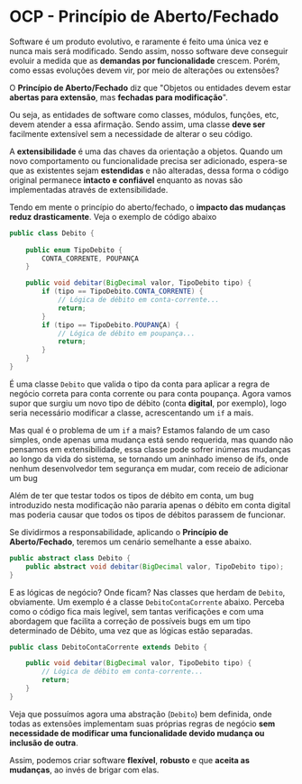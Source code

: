 # OCP - Princípio de Aberto/Fechado

Software é um produto evolutivo, e raramente é feito uma única vez e nunca mais será modificado. Sendo assim, nosso software deve conseguir evoluir a medida que as **demandas por funcionalidade** crescem. Porém, como essas evoluções devem vir, por meio de alterações ou extensões?

O **Princípio de Aberto/Fechado** diz que "Objetos ou entidades devem estar **abertas para extensão**, mas **fechadas para modificação**".

Ou seja, as entidades de software como classes, módulos, funções, etc, devem atender a essa afirmação. Sendo assim, uma classe **deve ser** facilmente extensível sem a necessidade de alterar o seu código.

A **extensibilidade** é uma das chaves da orientação a objetos. Quando um novo comportamento ou funcionalidade precisa ser adicionado, espera-se que as existentes sejam **estendidas** e não alteradas, dessa forma o código original permanece **intacto e confiável** enquanto as novas são implementadas através de extensibilidade.

Tendo em mente o princípio do aberto/fechado, o **impacto das mudanças reduz drasticamente**. Veja o exemplo de código abaixo

```java
public class Debito {
    
    public enum TipoDebito {
        CONTA_CORRENTE, POUPANÇA
    }

    public void debitar(BigDecimal valor, TipoDebito tipo) {
        if (tipo == TipoDebito.CONTA_CORRENTE) {
            // Lógica de débito em conta-corrente...
            return;    
        }
        if (tipo == TipoDebito.POUPANÇA) {
            // Lógica de débito em poupança...
            return;
        }
    }
}
```

É uma classe `Debito` que valida o tipo da conta para aplicar a regra de negócio correta para conta corrente ou para conta poupança. Agora vamos supor que surgiu um novo tipo de débito \(conta **digital**, por exemplo\), logo seria necessário modificar a classe, acrescentando um `if` a mais.

Mas qual é o problema de um `if` a mais? Estamos falando de um caso simples, onde apenas uma mudança está sendo requerida, mas quando não pensamos em extensibilidade, essa classe pode sofrer inúmeras mudanças ao longo da vida do sistema, se tornando um aninhado imenso de ifs, onde nenhum desenvolvedor tem segurança em mudar, com receio de adicionar um bug

Além de ter que testar todos os tipos de débito em conta, um bug introduzido nesta modificação não pararia apenas o débito em conta digital mas poderia causar que todos os tipos de débitos parassem de funcionar.

Se dividirmos a responsabilidade, aplicando o **Princípio de Aberto/Fechado**, teremos um cenário semelhante a esse abaixo.

```java
public abstract class Debito {
    public abstract void debitar(BigDecimal valor, TipoDebito tipo);
}
```

E as lógicas de negócio? Onde ficam? Nas classes que herdam de `Debito`, obviamente. Um exemplo é a classe `DebitoContaCorrente` abaixo. Perceba como o código fica mais legível, sem tantas verificações e com uma abordagem que facilita a correção de possíveis bugs em um tipo determinado de Débito, uma vez que as lógicas estão separadas.

```java
public class DebitoContaCorrente extends Debito {

    public void debitar(BigDecimal valor, TipoDebito tipo) {
        // Lógica de débito em conta-corrente...
        return;
    }
}
```

Veja que possuímos agora uma abstração \(`Debito`\) bem definida, onde todas as extensões implementam suas próprias regras de negócio **sem necessidade de modificar uma funcionalidade devido mudança ou inclusão de outra**.

Assim, podemos criar software **flexível**, **robusto** e que **aceita as mudanças**, ao invés de brigar com elas.

